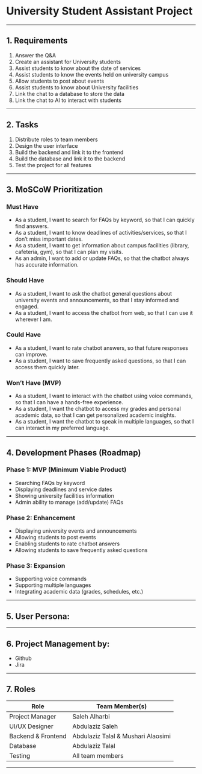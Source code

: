 # University Student Assistant Project

---

## 1. Requirements

1. Answer the Q&A  
2. Create an assistant for University students  
3. Assist students to know about the date of services  
4. Assist students to know the events held on university campus  
5. Allow students to post about events  
6. Assist students to know about University facilities  
7. Link the chat to a database to store the data  
8. Link the chat to AI to interact with students  

---

## 2. Tasks

1. Distribute roles to team members  
2. Design the user interface  
3. Build the backend and link it to the frontend  
4. Build the database and link it to the backend  
5. Test the project for all features  

---

## 3. MoSCoW Prioritization

### Must Have
- As a student, I want to search for FAQs by keyword, so that I can quickly find answers.  
- As a student, I want to know deadlines of activities/services, so that I don’t miss important dates.  
- As a student, I want to get information about campus facilities (library, cafeteria, gym), so that I can plan my visits.  
- As an admin, I want to add or update FAQs, so that the chatbot always has accurate information.  

### Should Have
- As a student, I want to ask the chatbot general questions about university events and announcements, so that I stay informed and engaged.  
- As a student, I want to access the chatbot from web, so that I can use it wherever I am.  

### Could Have
- As a student, I want to rate chatbot answers, so that future responses can improve.  
- As a student, I want to save frequently asked questions, so that I can access them quickly later.  

### Won’t Have (MVP)
- As a student, I want to interact with the chatbot using voice commands, so that I can have a hands-free experience.  
- As a student, I want the chatbot to access my grades and personal academic data, so that I can get personalized academic insights.  
- As a student, I want the chatbot to speak in multiple languages, so that I can interact in my preferred language.  

---

## 4. Development Phases (Roadmap)

### Phase 1: MVP (Minimum Viable Product)
- Searching FAQs by keyword  
- Displaying deadlines and service dates  
- Showing university facilities information  
- Admin ability to manage (add/update) FAQs  

### Phase 2: Enhancement
- Displaying university events and announcements  
- Allowing students to post events  
- Enabling students to rate chatbot answers  
- Allowing students to save frequently asked questions  

### Phase 3: Expansion
- Supporting voice commands  
- Supporting multiple languages  
- Integrating academic data (grades, schedules, etc.)  

---

## 5. User Persona:

---

## 6. Project Management by:
- Github
- Jira

---

## 7. Roles

| Role              | Team Member(s)            |
|-------------------|---------------------------|
| Project Manager   | Saleh Alharbi             |
| UI/UX Designer    | Abdulaziz Saleh           |
| Backend & Frontend| Abdulaziz Talal & Mushari Alaosimi |
| Database          | Abdulaziz Talal           |
| Testing           | All team members          |

---
